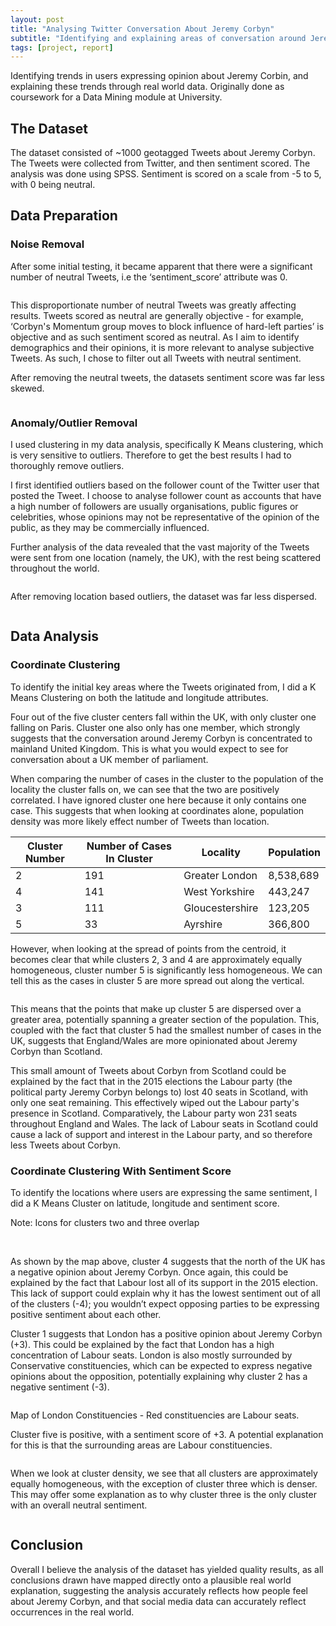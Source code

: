 ```yaml
---
layout: post
title: "Analysing Twitter Conversation About Jeremy Corbyn"
subtitle: "Identifying and explaining areas of conversation around Jeremy Corbyn."
tags: [project, report]
---
```


Identifying trends in users expressing opinion about Jeremy Corbin, and explaining these trends through real world data. Originally done as coursework for a Data Mining module at University.

<h2>The Dataset</h2>
The dataset consisted of ~1000 geotagged Tweets about Jeremy Corbyn. The Tweets were collected from Twitter, and then sentiment scored. The analysis was done using SPSS. Sentiment is scored on a scale from -5 to 5, with 0 being neutral.

<h2>Data Preparation</h2>
<h3>Noise Removal</h3>
<p>After some initial testing, it became apparent that there were a significant number of neutral Tweets, i.e  the ‘sentiment_score’ attribute was 0.</p>

<img data-normal="/img/jeremy-corbyn-twitter-analysis/histogram1.png" class="img-responsive center-block">

This disproportionate number of neutral Tweets was greatly affecting results. Tweets scored as neutral are generally objective - for example, ‘Corbyn's Momentum group moves to block influence of hard-left parties’ is objective and as such sentiment scored as neutral. As I aim to identify demographics and their opinions, it is more relevant to analyse subjective Tweets. As such, I chose to filter out all Tweets with neutral sentiment.

After removing the neutral tweets, the datasets sentiment score was far less skewed.

<img data-normal="/img/jeremy-corbyn-twitter-analysis/histogram2.png" class="img-responsive center-block">

<h3>Anomaly/Outlier Removal</h3>
I used clustering in my data analysis, specifically K Means clustering, which is very sensitive to outliers. Therefore to get the best results I had to thoroughly remove outliers.

I first identified outliers based on the follower count of the Twitter user that posted the Tweet. I choose to analyse follower count as accounts that have a high number of followers are usually organisations, public figures or celebrities, whose opinions may not be representative of the opinion of the public, as they may be commercially influenced.

Further analysis of the data revealed that the vast majority of the Tweets were sent from one location (namely, the UK), with the rest being scattered throughout the world.

<img data-normal="/img/jeremy-corbyn-twitter-analysis/scatter1.png" class="img-responsive center-block">

After removing location based outliers, the dataset was far less dispersed.

<img data-normal="/img/jeremy-corbyn-twitter-analysis/scatter2.png" class="img-responsive center-block">

<h2>Data Analysis</h2>

<h3>Coordinate Clustering</h3>
To identify the initial key areas where the Tweets originated from, I did a K Means Clustering on both the latitude and longitude attributes.

<img data-normal="/img/jeremy-corbyn-twitter-analysis/cluster1.png" class="img-responsive center-block">
<img data-normal="/img/jeremy-corbyn-twitter-analysis/cluster1table1.png" class="img-responsive center-block">
<img data-normal="/img/jeremy-corbyn-twitter-analysis/cluster1table2.png" class="img-responsive center-block">

Four out of the five cluster centers fall within the UK, with only cluster one falling on Paris. Cluster one also only has one member, which strongly suggests that the conversation around Jeremy Corbyn is concentrated to mainland United Kingdom. This is what you would expect to see for conversation about a UK member of parliament.

When comparing the number of cases in the cluster to the population of the locality the cluster falls on, we can see that the two are positively correlated. I have ignored cluster one here because it only contains one case. This suggests that when looking at coordinates alone, population density was more likely effect number of Tweets than location.

<div class="table-responsive">
	<table class="table">
		<thead>
			<tr>
				<th>Cluster Number</th>
				<th>Number of Cases In Cluster</th>
				<th>Locality</th>
				<th>Population</th>
			</tr>
		</thead>
		<tbody>
			<tr>
				<td>2</td>
				<td>191</td>
				<td>Greater London</td>
				<td>8,538,689</td>
			</tr>
			<tr>
				<td>4</td>
				<td>141</td>
				<td>West Yorkshire</td>
				<td>443,247</td>
			</tr>
			<tr>
				<td>3</td>
				<td>111</td>
				<td>Gloucestershire</td>
				<td>123,205</td>
			</tr>
			<tr>
				<td>5</td>
				<td>33</td>
				<td>Ayrshire </td>
				<td>366,800</td>
			</tr>
		</tbody>
	</table>
</div>

However, when looking at the spread of points from the centroid, it becomes clear that while clusters 2, 3 and 4 are approximately equally homogeneous, cluster number 5 is significantly less homogeneous. We can tell this as the cases in cluster 5 are more spread out along the vertical.

<img data-normal="/img/jeremy-corbyn-twitter-analysis/cluster1scatter1.png" class="img-responsive center-block">

This means that the points that make up cluster 5 are dispersed over a greater area, potentially spanning a greater section of the population. This, coupled with the fact that cluster 5 had the smallest number of cases in the UK, suggests that England/Wales are more opinionated about Jeremy Corbyn than Scotland.

This small amount of Tweets about Corbyn from Scotland could be explained by the fact that in the 2015 elections the Labour party (the political party Jeremy Corbyn belongs to) lost 40 seats in Scotland, with only one seat remaining. This effectively wiped out the Labour party's presence in Scotland. Comparatively, the Labour party won 231 seats throughout England and Wales. The lack of Labour seats in Scotland could cause a lack of support and interest in the Labour party, and so therefore less Tweets about Corbyn.

<h3>Coordinate Clustering With Sentiment Score</h3>
To identify the locations where users are expressing the same sentiment, I did a K Means Cluster on latitude, longitude and sentiment score.

<img data-normal="/img/jeremy-corbyn-twitter-analysis/cluster2.png" class="img-responsive center-block">
<p class="text-center">Note: Icons for clusters two and three overlap</p>
<img data-normal="/img/jeremy-corbyn-twitter-analysis/cluster2table1.png" class="img-responsive center-block">
<img data-normal="/img/jeremy-corbyn-twitter-analysis/cluster2table2.png" class="img-responsive center-block">

As shown by the map above, cluster 4 suggests that the north of the UK has a negative opinion about Jeremy Corbyn. Once again, this could be explained by the fact that Labour lost all of its support in the 2015 election. This lack of support could explain why it has the lowest sentiment out of all of the clusters (-4); you wouldn’t expect opposing parties to be expressing positive sentiment about each other.

Cluster 1 suggests that London has a positive opinion about Jeremy Corbyn (+3). This could be explained by the fact that London has a high concentration of Labour seats. London is also mostly surrounded by Conservative constituencies, which can be expected to express negative opinions about the opposition, potentially explaining why cluster 2 has a negative sentiment (-3).

<img data-normal="/img/jeremy-corbyn-twitter-analysis/londonconstituencies.png" class="img-responsive center-block">
<p class="text-center">Map of London Constituencies - Red constituencies are Labour seats.</p>

Cluster five is positive, with a sentiment score of +3. A potential explanation for this is that the surrounding areas are Labour constituencies.

<img data-normal="/img/jeremy-corbyn-twitter-analysis/constituencies.png" class="img-responsive center-block">

When we look at cluster density, we see that all clusters are approximately equally homogeneous, with the exception of cluster three which is denser. This may offer some explanation as to why cluster three is the only cluster with an overall neutral sentiment.

<img data-normal="/img/jeremy-corbyn-twitter-analysis/cluster2scatter1.png" class="img-responsive center-block">

<h2>Conclusion</h2>
Overall I believe the analysis of the dataset has yielded quality results, as all conclusions drawn have mapped directly onto a plausible real world explanation, suggesting the analysis accurately reflects how people feel about Jeremy Corbyn, and that social media data can accurately reflect occurrences in the real world.
